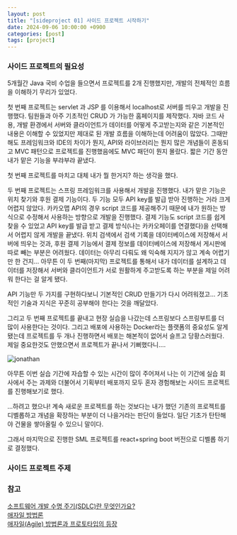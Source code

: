 ```yaml
---
layout: post
title: "[sideproject 01] 사이드 프로젝트 시작하기"
date: 2024-09-06 10:00:00 +0900
categories: [post]
tags: [project]
---
```


### 사이드 프로젝트의 필요성

5개월간 Java 국비 수업을 들으면서 프로젝트를 2개 진행했지만, 개발의 전체적인 흐름을 이해하기 무리가 있었다.   

첫 번째 프로젝트는 servlet 과 JSP 를 이용해서 localhost로 서버를 띄우고 개발을 진행했다. 팀원들과 아주 기초적인 CRUD 가 가능한 홈페이지를 제작했다. 자바 코드 사용, 개발 환경에서 서버와 클라이언트가 데이터를 어떻게 주고받는지와 같은 기본적인 내용은 이해할 수 있었지만 제대로 된 개발 흐름을 이해하는데 어려움이 많았다. 그때만 해도 프레임워크와 IDE의 차이가 뭔지, API와 라이브러리는 뭔지 많은 개념들이 혼동되고 MVC 패턴으로 프로젝트를 진행했음에도 MVC 패던이 뭔지 몰랐다. 짧은 기간 동안 내가 맡은 기능을 부랴부랴 끝냈다.   
 
첫 번째 프로젝트를 마치고 대체 내가 뭘 한거지? 하는 생각을 했다.   

두 번째 프로젝트는 스프링 프레임워크를 사용해서 개발을 진행했다. 내가 맡은 기능은 위치 찾기와 후원 결제 기능이다. 두 기능 모두 API key를 발급 받아 진행하는 거라 크게 어렵지 않았다. 카카오맵 API의 경우 script 코드를 제공해주기 때문에 내가 원하는 방식으로 수정해서 사용하는 방향으로 개발을 진행했다. 결제 기능도 script 코드를 쉽게 찾을 수 있었고 API key를 발급 받고 결제 방식(나는 카카오페이를 연결했다)을 선택해서 어렵지 않게 개발을 끝냈다. 위치 검색에서 검색 기록을 데이터베이스에 저장해서 서버에 띄우는 것과, 후원 결제 기능에서 결제 정보를 데이터베이스에 저장해서 게시판에 따로 빼는 부분은 어려웠다. 데이터는 아무리 다뤄도 왜 익숙해 지지가 않고 계속 어렵기만 한 건지... 아무튼 이 두 번째(마지막) 프로젝트를 통해서 내가 데이터를 설계하고 데이터를 저장해서 서버와 클라이언트가 서로 원활하게 주고받도록 하는 부분을 제일 어려워 한다는 걸 알게 됐다.   

API 기능만 두 가지를 구현하다보니 기본적인 CRUD 만들기가 다시 어려워졌고... 기초적인 기술과 지식은 꾸준히 공부해야 한다는 것을 깨달았다.   

그리고 두 번째 프로젝트를 끝내고 현장 실습을 나갔는데 스프링보다 스프링부트를 더 많이 사용한다는 것이다. 그리고 배포에 사용하는 Docker라는 플랫폼의 중요성도 알게 됐는데 프로젝트를 두 개나 진행하면서 배포는 해본적이 없어서 슬프고 당황스러웠다. 제일 중요한것도 안했으면서 프로젝트가 끝나서 기뻐했다니....

![jonathan](https://github.com/user-attachments/assets/6b52deba-02aa-4f0b-b9d7-3bdedda534c9)   

아무튼 이번 실습 기간에 자습할 수 있는 시간이 많이 주어져서 나는 이 기간에 실습 회사에서 주는 과제와 더불어서 기획부터 배포까지 모두 혼자 경험해보는 사이드 프로젝트를 진행해보기로 했다.   

...하려고 했으나! 계속 새로운 프로젝트를 하는 것보다는 내가 했던 기존의 프로젝트를 디벨롭하고 개념을 확장하는 부분이 더 나을거라는 판단이 들었다. 일단 기초가 탄탄해야 건물을 쌓아올릴 수 있으니 말이다.


그래서 마지막으로 진행한 SML 프로젝트를 react+spring boot 버전으로 디벨롭 하기로 결정했다.


### 사이드 프로젝트 주제




### 참고
[소프트웨어 개발 수명 주기(SDLC)란 무엇인가요?](https://aws.amazon.com/ko/what-is/sdlc/)   
[애자일 방법론](https://simsimjae.medium.com/%EC%95%A0%EC%9E%90%EC%9D%BC-%EB%B0%A9%EB%B2%95%EB%A1%A0-753368aa3058)   
[애자일(Agile) 방법론과 프로토타입의 등장](https://ebbnflow.tistory.com/103)   
